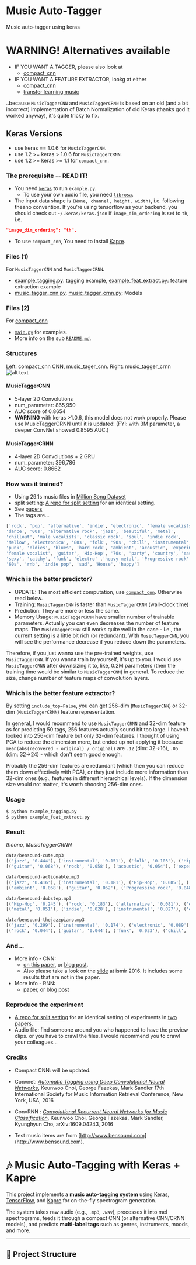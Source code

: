 # Music Auto-Tagger
Music auto-tagger using keras


# WARNING! Alternatives available

* IF YOU WANT A TAGGER, please also look at
  - [compact_cnn](https://github.com/keunwoochoi/music-auto_tagging-keras/tree/master/compact_cnn) 
* IF YOU WANT A FEATURE EXTRACTOR, lookg at either
  - [compact_cnn](https://github.com/keunwoochoi/music-auto_tagging-keras/tree/master/compact_cnn) 
  - [transfer learning music](https://github.com/keunwoochoi/transfer_learning_music)

..because `MusicTaggerCNN` and `MusicTaggerCRNN` is based on an old (and a bit incorrect) implementation of Batch Normalization of old Keras (thanks god it worked anyway), it's quite tricky to fix. 

## Keras Versions
* use keras == 1.0.6 for `MusicTaggerCNN`.
* use 1.2 >= keras > 1.0.6 for `MusicTaggerCRNN`. 
* use 1.2 >= keras >= 1.1 for `compact_cnn`.


### The prerequisite -- READ IT!
* You need [`keras`](http://keras.io) to run `example.py`.
  * To use your own audio file, you need [`librosa`](http://librosa.github.io/librosa/).
* The input data shape is `(None, channel, height, width)`, i.e. following theano convention. If you're using tensorflow as your backend, you should check out `~/.keras/keras.json` if `image_dim_ordering` is set to `th`, i.e.

```json
"image_dim_ordering": "th",
```
* To use `compact_cnn`, You need to install [Kapre](https://github.com/keunwoochoi/kapre).

### Files (1)
For `MusicTaggerCNN` and `MusicTaggerCRNN`.

* [example_tagging.py](https://github.com/keunwoochoi/music-auto_tagging-keras/blob/master/example_tagging.py): tagging example, [example_feat_extract.py](https://github.com/keunwoochoi/music-auto_tagging-keras/blob/master/example_feat_extract.py): feature extraction example
* [music_tagger_cnn.py](https://github.com/keunwoochoi/music-auto_tagging-keras/blob/master/music_tagger_cnn.py), [music_tagger_crnn.py](https://github.com/keunwoochoi/music-auto_tagging-keras/blob/master/music_tagger_crnn.py): Models

### Files (2)
For [compact_cnn](https://github.com/keunwoochoi/music-auto_tagging-keras/tree/master/compact_cnn)
* [`main.py`](https://github.com/keunwoochoi/music-auto_tagging-keras/blob/master/compact_cnn/main.py) for examples. 
* More info on the sub [`README.md`](https://github.com/keunwoochoi/music-auto_tagging-keras/blob/master/compact_cnn/README.md).


### Structures

Left: compact_cnn CNN, music_tager_cnn. Right: music_tagger_crnn
![alt text](https://github.com/keunwoochoi/music-auto_tagging-keras/blob/master/imgs/diagrams.png "structures")

#### MusicTaggerCNN
 * 5-layer 2D Convolutions
 * num_parameter: 865,950
 * AUC score of 0.8654
 * **WARNING** with keras >1.0.6, this model does not work properly.
 Please use MusicTaggerCRNN until it is updated!
(FYI: with 3M parameter, a deeper ConvNet showed 0.8595 AUC.)

#### MusicTaggerCRNN
 * 4-layer 2D Convolutions + 2 GRU 
 * num_parameter: 396,786
 * AUC score: 0.8662

### How was it trained?
 * Using 29.1s music files in [Million Song Dataset](http://labrosa.ee.columbia.edu/millionsong/)
 * split setting: [A repo for split setting](https://github.com/keunwoochoi/MSD_split_for_tagging/) for an identical setting.
 * See [papers](#credits)
 * The tags are...

```python
['rock', 'pop', 'alternative', 'indie', 'electronic', 'female vocalists', 
'dance', '00s', 'alternative rock', 'jazz', 'beautiful', 'metal', 
'chillout', 'male vocalists', 'classic rock', 'soul', 'indie rock',
'Mellow', 'electronica', '80s', 'folk', '90s', 'chill', 'instrumental',
'punk', 'oldies', 'blues', 'hard rock', 'ambient', 'acoustic', 'experimental',
'female vocalist', 'guitar', 'Hip-Hop', '70s', 'party', 'country', 'easy listening',
'sexy', 'catchy', 'funk', 'electro' ,'heavy metal', 'Progressive rock',
'60s', 'rnb', 'indie pop', 'sad', 'House', 'happy']
```

### Which is the better predictor?
 * UPDATE: The most efficient computation, use [`compact_cnn`](https://github.com/keunwoochoi/music-auto_tagging-keras/tree/master/compact_cnn). Otherwise read below.
 * Training: `MusicTaggerCNN` is faster than `MusicTaggerCRNN` (wall-clock time)
 * Prediction: They are more or less the same. 
 * Memory Usage: `MusicTaggerCRNN` have smaller number of trainable parameters. Actually you can even decreases the number of feature maps. The `MusicTaggerCRNN` still works quite well in the case - i.e., the current setting is a little bit rich (or redundant). With `MusicTaggerCNN`, you will see the performance decrease if you reduce down the parameters. 

Therefore, if you just wanna use the pre-trained weights, use `MusicTaggerCNN`. If you wanna train by yourself, it's up to you. I would use `MusicTaggerCRNN` after downsizing it to, like, 0.2M parameters (then the training time would be similar to `MusicTaggerCNN`) in general. To reduce the size, change number of feature maps of convolution layers.

### Which is the better feature extractor?
By setting `include_top=False`, you can get 256-dim (`MusicTaggerCNN`) or 32-dim (`MusicTaggerCRNN`) feature representation.

In general, I would recommend to use `MusicTaggerCRNN` and 32-dim feature as for predicting 50 tags, 256 features actually sound bit too large. I haven't looked into 256-dim feature but only 32-dim features. I thought of using PCA to reduce the dimension more, but ended up not applying it because `mean(abs(recovered - original) / original)` are `.12` (dim: 32->16), `.05` (dim: 32->24) - which don't seem good enough.

Probably the 256-dim features are redundant (which then you can reduce them down effectively with PCA), or they just include more information than 32-dim ones (e.g., features in different hierarchical levels). If the dimension size would not matter, it's worth choosing 256-dim ones. 

### Usage
```bash
$ python example_tagging.py
$ python example_feat_extract.py
```

### Result
*theano, MusicTaggerCRNN*
```python
data/bensound-cute.mp3
[('jazz', '0.444'), ('instrumental', '0.151'), ('folk', '0.103'), ('Hip-Hop', '0.103'), ('ambient', '0.077')]
[('guitar', '0.068'), ('rock', '0.058'), ('acoustic', '0.054'), ('experimental', '0.051'), ('electronic', '0.042')]

data/bensound-actionable.mp3
[('jazz', '0.416'), ('instrumental', '0.181'), ('Hip-Hop', '0.085'), ('folk', '0.085'), ('rock', '0.081')]
[('ambient', '0.068'), ('guitar', '0.062'), ('Progressive rock', '0.048'), ('experimental', '0.046'), ('acoustic', '0.046')]

data/bensound-dubstep.mp3
[('Hip-Hop', '0.245'), ('rock', '0.183'), ('alternative', '0.081'), ('electronic', '0.076'), ('alternative rock', '0.053')]
[('metal', '0.051'), ('indie', '0.028'), ('instrumental', '0.027'), ('electronica', '0.024'), ('hard rock', '0.023')]

data/bensound-thejazzpiano.mp3
[('jazz', '0.299'), ('instrumental', '0.174'), ('electronic', '0.089'), ('ambient', '0.061'), ('chillout', '0.052')]
[('rock', '0.044'), ('guitar', '0.044'), ('funk', '0.033'), ('chill', '0.032'), ('Progressive rock', '0.029')]
```

### And...

* More info - CNN: 
  * [on this paper](https://arxiv.org/abs/1606.00298), or [blog post](https://keunwoochoi.wordpress.com/2016/06/02/paper-is-out-automatic-tagging-using-deep-convolutional-neural-networks/).
  * Also please take a look on the [slide](https://github.com/keunwoochoi/music-auto_tagging-keras/blob/master/slide-ismir-2016.pdf) at ismir 2016. It includes some results that are not in the paper.
* More info - RNN:
  * [paper](https://arxiv.org/abs/1609.04243), or [blog post](https://keunwoochoi.wordpress.com/2016/09/15/paper-is-out-convolutional-recurrent-neural-networks-for-music-classification/)

### Reproduce the experiment
* [A repo for split setting](https://github.com/keunwoochoi/MSD_split_for_tagging/) for an identical setting of experiments in [two papers](#credits). 
* Audio file: find someone around you who happened to have the preview clips. or you have to crawl the files. I would recommend you to crawl your colleagues...

### Credits
* Compact CNN: will be updated.
* Convnet: [*Automatic Tagging using Deep Convolutional Neural Networks*](https://scholar.google.co.kr/citations?view_op=view_citation&hl=en&user=ZrqdSu4AAAAJ&citation_for_view=ZrqdSu4AAAAJ:3fE2CSJIrl8C), Keunwoo Choi, George Fazekas, Mark Sandler
17th International Society for Music Information Retrieval Conference, New York, USA, 2016
* ConvRNN : [*Convolutional Recurrent Neural Networks for Music Classification*](https://scholar.google.co.kr/citations?view_op=view_citation&hl=en&user=ZrqdSu4AAAAJ&sortby=pubdate&citation_for_view=ZrqdSu4AAAAJ:ULOm3_A8WrAC), Keunwoo Choi, George Fazekas, Mark Sandler, Kyunghyun Cho, arXiv:1609.04243, 2016

* Test music items are from [http://www.bensound.com](http://www.bensound.com).

# 🎶 Music Auto-Tagging with Keras + Kapre

This project implements a **music auto-tagging system** using
[Keras](https://keras.io), [TensorFlow](https://www.tensorflow.org/), and
[Kapre](https://github.com/keunwoochoi/kapre) for on-the-fly spectrogram
generation.

The system takes raw audio (e.g., `.mp3`, `.wav`), processes it into mel
spectrograms, feeds it through a compact CNN (or alternative CNN/CRNN models),
and predicts **multi-label tags** such as genres, instruments, moods, and more.

---

## 📂 Project Structure

